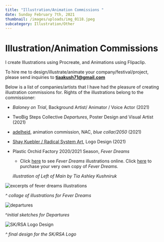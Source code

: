 ```yaml
---
title: "Illustration/Animation Commissions "
date: Sunday February 7th, 2021
thumbnail: /images/uploads/img_0118.jpeg
subcategory: Illustration/Other
---
```

# Illustration/Animation Commissions

I create Illustrations using Procreate, and Animations using Flipaclip. 

To hire me to design/illustrate/animate your company/festival/project, please send inquiries to **tiaakush71@gmail.com**

Below is a list of companies/artists that I have had the pleasure of creating illustration commissions for. Rights of the illustrations belong to the commissioner:  

* *Baloney on Trial*, Background Artist/ Animator / Voice Actor (2021)
* TwoBig Steps Collective *Departures*, Poster Design and Visual Artist (2021)
* [adelheid](https://adelheid.ca/), animation commission, NAC, *blue collar/2050* (2021)
* [Shay Kuebler / Radical System Art](https://www.radicalsystemart.com/),  Logo Design (2021)
* Plastic Orchid Factory 2020/2021 Season, *Fever Dreams* 

  * Click [here](http://plasticorchidfactory.ca/) to see *Fever Dreams* illustrations online. Click [here](https://plastic-orchid-factory.square.site/product/fever-dreams/18) to purchase your very own copy of *Fever Dreams.*

  *illustration of Left of Main by Tia Ashley Kushniruk*

![excerpts of fever dreams illustrations](/images/uploads/untitled_artwork.jpeg "excerpts of fever dreams illustrations")

*^ collage of illustrations for Fever Dreams* 

![departures](/images/uploads/143020943_4029054647128671_2156691147140285726_n.jpg "Sketch from Departures ")

^*initial sketches for Departures*

![SK/RSA Logo Design](/images/uploads/img_0355.jpeg "SK/RSA Logo Design")

*^ final design for the SK/RSA Logo*